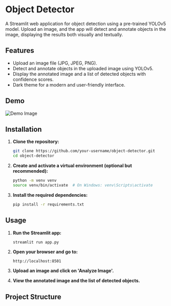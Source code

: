 # Object Detector

A Streamlit web application for object detection using a pre-trained YOLOv5 model. Upload an image, and the app will detect and annotate objects in the image, displaying the results both visually and textually.

## Features

- Upload an image file (JPG, JPEG, PNG).
- Detect and annotate objects in the uploaded image using YOLOv5.
- Display the annotated image and a list of detected objects with confidence scores.
- Dark theme for a modern and user-friendly interface.

## Demo

![Demo Image](demo.png)

## Installation

1. **Clone the repository:**
    ```sh
    git clone https://github.com/your-username/object-detector.git
    cd object-detector
    ```

2. **Create and activate a virtual environment (optional but recommended):**
    ```sh
    python -m venv venv
    source venv/bin/activate  # On Windows: venv\Scripts\activate
    ```

3. **Install the required dependencies:**
    ```sh
    pip install -r requirements.txt
    ```

## Usage

1. **Run the Streamlit app:**
    ```sh
    streamlit run app.py
    ```

2. **Open your browser and go to:**
    ```
    http://localhost:8501
    ```

3. **Upload an image and click on 'Analyze Image'.**

4. **View the annotated image and the list of detected objects.**

## Project Structure

